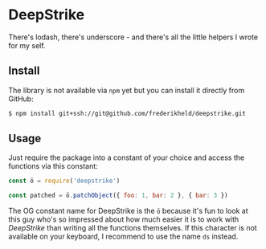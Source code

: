 # DeepStrike

There's lodash, there's underscore - and there's all the little helpers I wrote for my self.

## Install

The library is not available via `npm` yet but you can install it directly from GitHub:

```sh
$ npm install git+ssh://git@github.com/frederikheld/deepstrike.git
```

## Usage

Just require the package into a constant of your choice and access the functions via this constant:

```js
const ö = require('deepstrike')

const patched = ö.patchObject({ foo: 1, bar: 2 }, { bar: 3 })
```

The OG constant name for DeepStrike is the `ö` because it's fun to look at this guy who's so impressed about how much easier it is to work with _DeepStrike_ than writing all the functions themselves. If this character is not available on your keyboard, I recommend to use the name `ds` instead.
